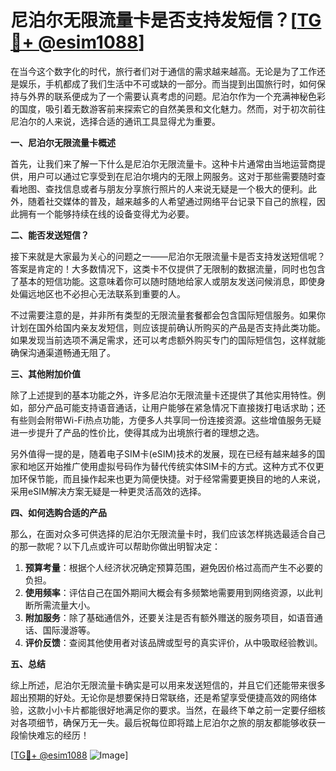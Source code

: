 # 尼泊尔无限流量卡是否支持发短信？[[TG💪+ @esim1088](https://t.me/s/esim1088)]

在当今这个数字化的时代，旅行者们对于通信的需求越来越高。无论是为了工作还是娱乐，手机都成了我们生活中不可或缺的一部分。而当提到出国旅行时，如何保持与外界的联系便成为了一个需要认真考虑的问题。尼泊尔作为一个充满神秘色彩的国度，吸引着无数游客前来探索它的自然美景和文化魅力。然而，对于初次前往尼泊尔的人来说，选择合适的通讯工具显得尤为重要。

**一、尼泊尔无限流量卡概述**

首先，让我们来了解一下什么是尼泊尔无限流量卡。这种卡片通常由当地运营商提供，用户可以通过它享受到在尼泊尔境内的无限上网服务。这对于那些需要随时查看地图、查找信息或者与朋友分享旅行照片的人来说无疑是一个极大的便利。此外，随着社交媒体的普及，越来越多的人希望通过网络平台记录下自己的旅程，因此拥有一个能够持续在线的设备变得尤为必要。

**二、能否发送短信？**

接下来就是大家最为关心的问题之一——尼泊尔无限流量卡是否支持发送短信呢？答案是肯定的！大多数情况下，这类卡不仅提供了无限制的数据流量，同时也包含了基本的短信功能。这意味着你可以随时随地给家人或朋友发送问候消息，即使身处偏远地区也不必担心无法联系到重要的人。

不过需要注意的是，并非所有类型的无限流量套餐都会包含国际短信服务。如果你计划在国外给国内亲友发短信，则应该提前确认所购买的产品是否支持此类功能。如果发现当前选项不满足需求，还可以考虑额外购买专门的国际短信包，这样就能确保沟通渠道畅通无阻了。

**三、其他附加价值**

除了上述提到的基本功能之外，许多尼泊尔无限流量卡还提供了其他实用特性。例如，部分产品可能支持语音通话，让用户能够在紧急情况下直接拨打电话求助；还有些则会附带Wi-Fi热点功能，方便多人共享同一份连接资源。这些增值服务无疑进一步提升了产品的性价比，使得其成为出境旅行者的理想之选。

另外值得一提的是，随着电子SIM卡(eSIM)技术的发展，现在已经有越来越多的国家和地区开始推广使用虚拟号码作为替代传统实体SIM卡的方式。这种方式不仅更加环保节能，而且操作起来也更为简便快捷。对于经常需要更换目的地的人来说，采用eSIM解决方案无疑是一种更灵活高效的选择。

**四、如何选购合适的产品**

那么，在面对众多可供选择的尼泊尔无限流量卡时，我们应该怎样挑选最适合自己的那一款呢？以下几点或许可以帮助你做出明智决定：

1. **预算考量**：根据个人经济状况确定预算范围，避免因价格过高而产生不必要的负担。
2. **使用频率**：评估自己在国外期间大概会有多频繁地需要用到网络资源，以此判断所需流量大小。
3. **附加服务**：除了基础通信外，还要关注是否有额外赠送的服务项目，如语音通话、国际漫游等。
4. **评价反馈**：查阅其他使用者对该品牌或型号的真实评价，从中吸取经验教训。

**五、总结**

综上所述，尼泊尔无限流量卡确实是可以用来发送短信的，并且它们还能带来很多超出预期的好处。无论你是想要保持日常联络，还是希望享受便捷高效的网络体验，这款小小卡片都能很好地满足你的要求。当然，在最终下单之前一定要仔细核对各项细节，确保万无一失。最后祝每位即将踏上尼泊尔之旅的朋友都能够收获一段愉快难忘的经历！

[[TG💪+ @esim1088](https://t.me/s/esim1088) ![Image](https://i.postimg.cc/4NQfJmqS/Snipaste-2025-05-13-00-14-12.png)]